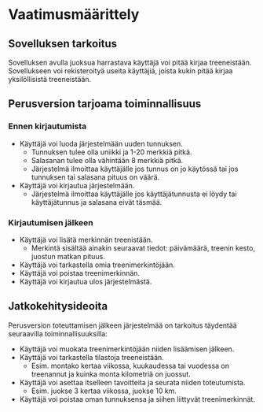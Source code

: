 # Vaatimusmäärittely

## Sovelluksen tarkoitus

Sovelluksen avulla juoksua harrastava käyttäjä voi pitää kirjaa treeneistään. Sovellukseen voi rekisteroityä useita käyttäjiä, joista kukin pitää kirjaa yksilöllisistä treeneistään.

## Perusversion tarjoama toiminnallisuus

### Ennen kirjautumista

- Käyttäjä voi luoda järjestelmään uuden tunnuksen.
    - Tunnuksen tulee olla uniikki ja 1-20 merkkiä pitkä.
    - Salasanan tulee olla vähintään 8 merkkiä pitkä.
    - Järjestelmä ilmoittaa käyttäjälle jos tunnus on jo käytössä tai jos tunnuksen tai salasana pituus on väärä.
- Käyttäjä voi kirjautua järjestelmään.
    - Järjestelmä ilmoittaa käyttäjälle jos käyttäjätunnusta ei löydy tai käyttäjätunnus ja salasana eivät täsmää.

### Kirjautumisen jälkeen

- Käyttäjä voi lisätä merkinnän treenistään.
    - Merkintä sisältää ainakin seuraavat tiedot: päivämäärä, treenin kesto, juostun matkan pituus.
- Käyttäjä voi tarkastella omia treenimerkintöjään.
- Käyttäjä voi poistaa treenimerkinnän.
- Käyttäjä voi kirjautua ulos järjestelmästä.

## Jatkokehitysideoita

Perusversion toteuttamisen jälkeen järjestelmää on tarkoitus täydentää seuraavilla toiminnallisuuksilla:
- Käyttäjä voi muokata treenimerkintöjään niiden lisäämisen jälkeen.
- Käyttäjä voi tarkastella tilastoja treeneistään.
    - Esim. montako kertaa viikossa, kuukaudessa tai vuodessa on treenannut ja kuinka monta kilometriä on juossut.
- Käyttäjä voi asettaa itselleen tavoitteita ja seurata niiden toteutumista.
    - Esim. juokse 3 kertaa viikossa, juokse 10 km.
- Käyttäjä voi poistaa oman tunnuksensa ja siihen liittyvät treenimerkinnät.
